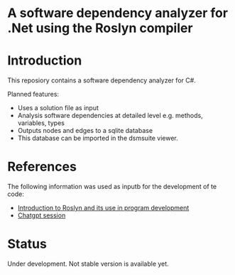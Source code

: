 #  A software dependency analyzer for .Net using the Roslyn compiler

# Introduction

This reposiory contains a software dependency analyzer for C#. 

Planned features:
- Uses a solution file as input
- Analysis software dependencies at detailed level e.g. methods, variables, types
- Outputs nodes and edges to a sqlite database
- This database can be imported in the dsmsuite viewer.

# References
The following information was used as inputb for the development of te code:

* [Introduction to Roslyn and its use in program development](https://unicorn-dev.medium.com/introduction-to-roslyn-and-its-use-in-program-development-ee576503d659)
* [Chatgpt session](ChatGptSession.pdf)

# Status

Under development. Not stable version is available yet.



